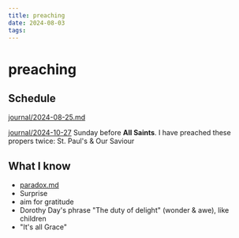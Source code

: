 ```yaml
---
title: preaching
date: 2024-08-03
tags: 
---
```

# preaching

## Schedule

[journal/2024-08-25.md](journal/2024-08-25.md)

[journal/2024-10-27](journal/2024-10-27.md) Sunday before **All Saints**. I have preached these propers twice: St. Paul's & Our Saviour

## What I know

- [paradox.md](paradox.md)
- Surprise
- aim for gratitude
- Dorothy Day's phrase "The duty of delight" (wonder & awe), like children
- "It's all Grace"
